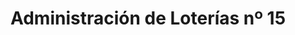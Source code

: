 ---
title: "Administración de Loterías nº 15"
url: /cordoba/administracion-de-loterias-no-15/
shop: lotería
---